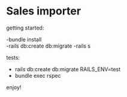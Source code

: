 # Sales importer

 getting started:
 
  -bundle install  
  -rails db:create db:migrate
  -rails s

tests:
  - rails db:create db:migrate RAILS_ENV=test
  - bundle exec rspec
   
enjoy!

